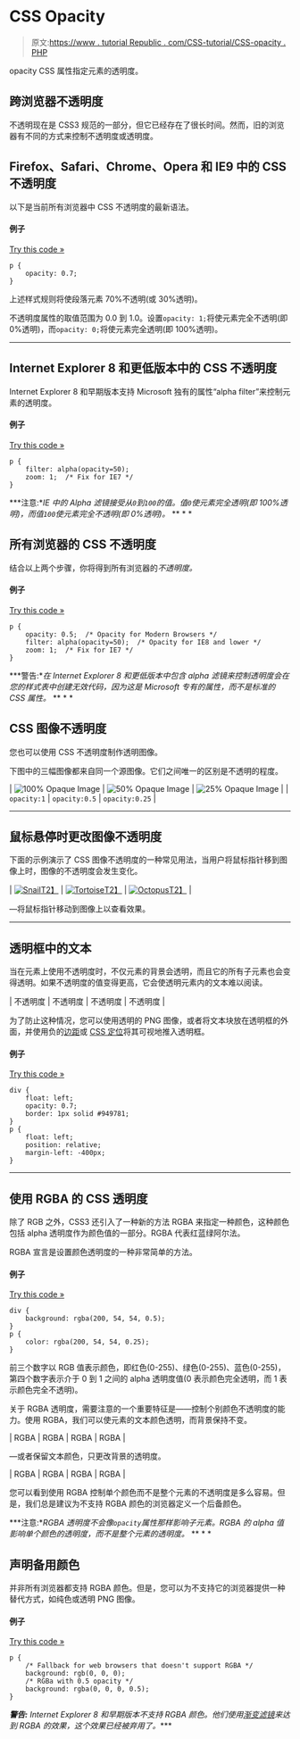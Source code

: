 # CSS Opacity

> 原文:[https://www . tutorial Republic . com/CSS-tutorial/CSS-opacity . PHP](https://www.tutorialrepublic.com/css-tutorial/css-opacity.php)

opacity CSS 属性指定元素的透明度。

## 跨浏览器不透明度

不透明现在是 CSS3 规范的一部分，但它已经存在了很长时间。然而，旧的浏览器有不同的方式来控制不透明度或透明度。

## Firefox、Safari、Chrome、Opera 和 IE9 中的 CSS 不透明度

以下是当前所有浏览器中 CSS 不透明度的最新语法。

#### 例子

[Try this code »](../codelab.php?topic=css&file=opacity-for-latest-browsers "Try this code using online Editor")

```
p {
    opacity: 0.7;
}
```

上述样式规则将使段落元素 70%不透明(或 30%透明)。

不透明度属性的取值范围为 0.0 到 1.0。设置`opacity: 1;`将使元素完全不透明(即 0%透明)，而`opacity: 0;`将使元素完全透明(即 100%透明)。

* * *

## Internet Explorer 8 和更低版本中的 CSS 不透明度

Internet Explorer 8 和早期版本支持 Microsoft 独有的属性“alpha filter”来控制元素的透明度。

#### 例子

[Try this code »](../codelab.php?topic=css&file=opacity-for-ie8-and-lower "Try this code using online Editor")

```
p {
    filter: alpha(opacity=50);
    zoom: 1;  /* Fix for IE7 */
}
```

 ***注意:**IE 中的 Alpha 滤镜接受从`0`到`100`的值。值`0`使元素完全透明(即 100%透明)，而值`100`使元素完全不透明(即 0%透明)。*  ** * *

## 所有浏览器的 CSS 不透明度

结合以上两个步骤，你将得到所有浏览器的*不透明度。*

#### 例子

[Try this code »](../codelab.php?topic=css&file=opacity-for-all-browsers "Try this code using online Editor")

```
p {
    opacity: 0.5;  /* Opacity for Modern Browsers */
    filter: alpha(opacity=50);  /* Opacity for IE8 and lower */
    zoom: 1;  /* Fix for IE7 */
}
```

 ***警告:**在 Internet Explorer 8 和更低版本中包含 *alpha 滤镜*来控制透明度会在您的样式表中创建无效代码，因为这是 Microsoft 专有的属性，而不是标准的 CSS 属性。*  ** * *

## CSS 图像不透明度

您也可以使用 CSS 不透明度制作透明图像。

下图中的三幅图像都来自同一个源图像。它们之间唯一的区别是不透明的程度。

| ![100% Opaque Image](../Images/f6a6e3e86b92adcdb9f41939d8672024.png) | ![50% Opaque Image](../Images/f6a6e3e86b92adcdb9f41939d8672024.png) | ![25% Opaque Image](../Images/f6a6e3e86b92adcdb9f41939d8672024.png) |
| `opacity:1` | `opacity:0.5` | `opacity:0.25` |

* * *

## 鼠标悬停时更改图像不透明度

下面的示例演示了 CSS 图像不透明度的一种常见用法，当用户将鼠标指针移到图像上时，图像的不透明度会发生变化。

| [![Snail](../Images/f909e6ef9f1011c738ce75cdbda3285f.png)T2】](javascript:void(0);) | [![Tortoise](../Images/ede704b8c930e5b79d7bd36eac3ba435.png)T2】](javascript:void(0);) | [![Octopus](../Images/21028ede024d4c6fd85424452fa2ed64.png)T2】](javascript:void(0);) |

—将鼠标指针移动到图像上以查看效果。

* * *

## 透明框中的文本

当在元素上使用不透明度时，不仅元素的背景会透明，而且它的所有子元素也会变得透明。如果不透明度的值变得更高，它会使透明元素内的文本难以阅读。

| 不透明度 | 不透明度 | 不透明度 | 不透明度 |

为了防止这种情况，您可以使用透明的 PNG 图像，或者将文本块放在透明框的外面，并使用负的[边距](css-margin.php)或 [CSS 定位](css-position.php)将其可视地推入透明框。

#### 例子

[Try this code »](../codelab.php?topic=css&file=opaque-text-inside-transparent-element "Try this code using online Editor")

```
div {
    float: left;
    opacity: 0.7;
    border: 1px solid #949781;
}
p {
    float: left;
    position: relative;
    margin-left: -400px;
}
```

* * *

## 使用 RGBA 的 CSS 透明度

除了 RGB 之外，CSS3 还引入了一种新的方法 RGBA 来指定一种颜色，这种颜色包括 alpha 透明度作为颜色值的一部分。RGBA 代表红蓝绿阿尔法。

RGBA 宣言是设置颜色透明度的一种非常简单的方法。

#### 例子

[Try this code »](../codelab.php?topic=css3&file=rgba-transparency "Try this code using online Editor")

```
div {
    background: rgba(200, 54, 54, 0.5);
}
p {
    color: rgba(200, 54, 54, 0.25);
}
```

前三个数字以 RGB 值表示颜色，即红色(0-255)、绿色(0-255)、蓝色(0-255)，第四个数字表示介于 0 到 1 之间的 alpha 透明度值(0 表示颜色完全透明，而 1 表示颜色完全不透明)。

关于 RGBA 透明度，需要注意的一个重要特征是——控制个别颜色不透明度的能力。使用 RGBA，我们可以使元素的文本颜色透明，而背景保持不变。

| RGBA | RGBA | RGBA | RGBA |

—或者保留文本颜色，只更改背景的透明度。

| RGBA | RGBA | RGBA | RGBA |

您可以看到使用 RGBA 控制单个颜色而不是整个元素的不透明度是多么容易。但是，我们总是建议为不支持 RGBA 颜色的浏览器定义一个后备颜色。

 ***注意:**RGBA 透明度不会像`opacity`属性那样影响子元素。RGBA 的 alpha 值影响单个颜色的透明度，而不是整个元素的透明度。*  ** * *

## 声明备用颜色

并非所有浏览器都支持 RGBA 颜色。但是，您可以为不支持它的浏览器提供一种替代方式，如纯色或透明 PNG 图像。

#### 例子

[Try this code »](../codelab.php?topic=css3&file=define-fallback-color-for-rgba "Try this code using online Editor")

```
p {
    /* Fallback for web browsers that doesn't support RGBA */
    background: rgb(0, 0, 0);
    /* RGBa with 0.5 opacity */
    background: rgba(0, 0, 0, 0.5);
}
```

 ***警告:** Internet Explorer 8 和早期版本不支持 RGBA 颜色。他们使用[渐变滤镜](http://msdn.microsoft.com/en-us/library/ms532997%28VS.85%29.aspx)来达到 RGBA 的效果，这个效果已经被弃用了。****
